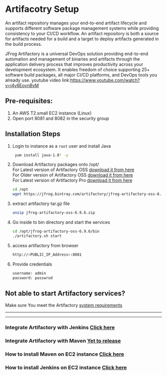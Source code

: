 # Artifacotry Setup
An artifact repository manages your end-to-end artifact lifecycle and supports different software package management systems while providing consistency to your CI/CD workflow. An artifact repository is both a source for artifacts needed for a build and a target to deploy artifacts generated in the build process.

JFrog Artifactory is a universal DevOps solution providing end-to-end automation and management of binaries and artifacts through the application delivery process that improves productivity across your development ecosystem. It enables freedom of choice supporting 25+ software build packages, all major CI/CD platforms, and DevOps tools you already use.
youtube video link:https://www.youtube.com/watch?v=i4y6EovnBvM
## Pre-requisites: 
1. An AWS T2.small EC2 instance (Linux)
1. Open port 8081 and 8082 in the security group

## Installation Steps 

1. Login to instance as a `root` user and install Java
   ```sh 
    yum install java-1.8* -y 
   ```
1. Download Artifactory packages onto /opt/   
   For Latest version of Artifactory OSS [download it from here](https://jfrog.com/open-source/)   
For Older version of Artifactory OSS [download it from here](https://jfrog.bintray.com/artifactory/)   
For Latest version of Artifactory Pro [download it from here](https://jfrog.com/artifactory/)

   ```sh 
   cd /opt 
   wget https://jfrog.bintray.com/artifactory/jfrog-artifactory-oss-6.9.6.zip
   ```

1. extract artifactory tar.gz file
   ```sh
   unzip jfrog-artifactory-oss-6.9.6.zip
   ```
1. Go inside to bin directory and start the services
   ```sh
   cd /opt/jfrog-artifactory-oss-6.9.6/bin
   ./artifactory.sh start
   ```
1. access artifactory from browser
   ```sh
   http://<PUBLIC_IP_Address>:8081 
   ```

1. Provide credentials 
   ```sh 
   username: admin
   password: passwrod 
   ```

## Not able to start Artifactory services?
 Make sure You meet the Artifactory [system requirements](https://www.jfrog.com/confluence/display/JFROG/System+Requirements)

---
---

### Integrate Artifactory with Jenkins [Click here](https://youtu.be/BVxhLIfunmI)
### Integrate Artifactory with Maven [Yet to release]()
### How to install Maven on EC2 instance [Click here](https://youtu.be/wgfsVmHnAiM)
### How to install Jenkins on EC2 instance [Click here](https://youtu.be/M32O4Yv0ANc)
